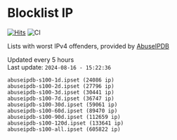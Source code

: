# Blocklist IP

[![Hits](https://hits.seeyoufarm.com/api/count/incr/badge.svg?url=https%3A%2F%2Fgithub.com%2Fborestad%2Fblocklist-ip%2F&count_bg=%2379C83D&title_bg=%23555555&icon=&icon_color=%23E7E7E7&title=hits&edge_flat=false)](https://hits.seeyoufarm.com)  ![CI](https://img.shields.io/github/workflow/status/borestad/blocklist-ip/CI?style=flat-square)

Lists with worst IPv4 offenders, provided by [AbuseIPDB](https://www.abuseipdb.com/)

<!-- FOOTER-PLACEHOLDER -->
Updated every 5 hours<br>
Last update: `2024-08-16 - 15:22:36`
```
abuseipdb-s100-1d.ipset (24086 ip)
abuseipdb-s100-2d.ipset (27796 ip)
abuseipdb-s100-3d.ipset (30441 ip)
abuseipdb-s100-7d.ipset (36747 ip)
abuseipdb-s100-30d.ipset (59061 ip)
abuseipdb-s100-60d.ipset (89470 ip)
abuseipdb-s100-90d.ipset (112659 ip)
abuseipdb-s100-120d.ipset (133641 ip)
abuseipdb-s100-all.ipset (605822 ip)
```
